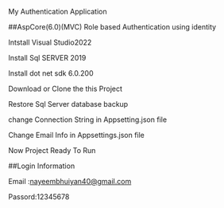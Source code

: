My Authentication Application


##AspCore(6.0)(MVC) Role based Authentication using identity 

Intstall Visual Studio2022

Install Sql SERVER 2019

Install dot net sdk 6.0.200

Download or Clone the this Project

Restore Sql Server database backup

change Connection String in Appsetting.json file 

Change Email Info in Appsettings.json file

Now Project Ready To Run

##Login  Information 

Email :nayeembhuiyan40@gmail.com   

Passord:12345678


